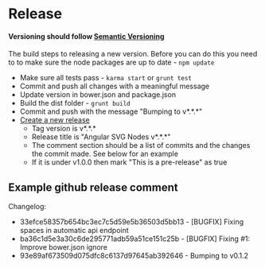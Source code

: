 # Release

#### Versioning should follow [Semantic Versioning](http://semver.org/)

The build steps to releasing a new version. Before you can do this you need to to make sure the node packages are up to date - ``` npm update ```

  * Make sure all tests pass - ``` karma start ``` or ``` grunt test ```
  * Commit and push all changes with a meaningful message
  * Update version in bower.json and package.json
  * Build the dist folder -  ``` grunt build ```
  * Commit and push with the message "Bumping to v\*.\*.\*"
  * [Create a new release](https://github.com/Intellipharm/angular-button-group/releases/new)
    * Tag version is v\*.\*.\*
    * Release title is "Angular SVG Nodes v\*.\*.\*"
    * The comment section should be a list of commits and the changes the commit made. See below for an example
    * If it is under v1.0.0 then mark "This is a pre-release" as true

## Example github release comment
Changelog:

  * 33efce58357b654bc3ec7c5d59e5b36503d5bb13 - [BUGFIX] Fixing spaces in automatic api endpoint
  * ba36c1d5e3a30c6de295771adb59a51ce151c25b - [BUGFIX] Fixing #1: Improve bower.json ignore
  * 93e89af673509d075dfc8c6137d97645ab392646 - Bumping to v0.1.2
